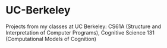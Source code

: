 # UC-Berkeley
Projects from my classes at UC Berkeley: CS61A (Structure and Interpretation of Computer Programs), Cognitive Science 131 (Computational Models of Cognition)
